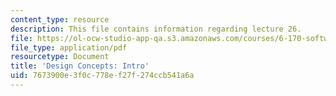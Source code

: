 ```yaml
---
content_type: resource
description: This file contains information regarding lecture 26.
file: https://ol-ocw-studio-app-qa.s3.amazonaws.com/courses/6-170-software-studio-spring-2013/7673900e3f0c778ef27f274ccb541a6a_MIT6_170S13_26-con-intro.pdf
file_type: application/pdf
resourcetype: Document
title: 'Design Concepts: Intro'
uid: 7673900e-3f0c-778e-f27f-274ccb541a6a
---
```

